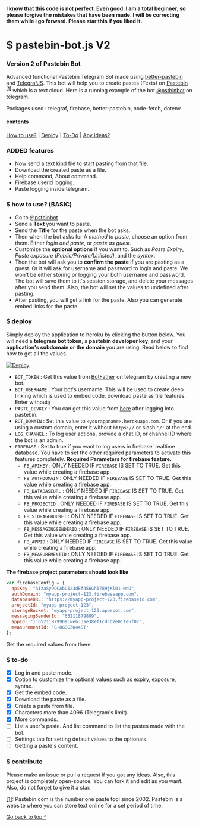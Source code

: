 #### I know that this code is not perfect. Even good. I am a total beginner, so please forgive the mistakes that have been made. I will be correcting them while i go forward. Please star this if you liked it.
# $ pastebin-bot.js V2

### Version 2 of Pastebin Bot
Advanced functional Pastebin Telegram Bot made using <a href="https://npmjs.com/package/better-pastebin">better-pastebin</a> and <a href="https://npmjs.com/package/telegraf">TelegrafJS</a>. This bot will help you to create pastes (Texts) on [Pastebin](https://pastebin.com) <sup id="footn1">[[1]](#pastebin-description)</sup> which is a text cloud. Here is a running example of the bot <a href="https://telegram.me/pstbinbot">@pstbinbot</a> on telegram.

Packages used : telegraf, firebase, better-pastebin, node-fetch, dotenv

#### contents
[How to use?](#-how-to-use) | [Deploy](#-deploy) | [To-Do](#-to-do) | [Any Ideas?](#-contribute)

### ADDED features
* Now send a text kind file to start pasting from that file.
* Download the created paste as a file.
* Help command, About command.
* Firebase userid logging.
* Paste logging inside telegram.

### $ how to use? (BASIC)
* Go to [@pstbinbot](https://telegram.me/pstbinbot)
* Send a **Text** you want to paste.
* Send the **Title** for the paste when the bot asks.
* Then when the bot asks for A *method to paste*, choose an option from them. Either *login and paste*, or *paste as guest*.
* Customize the **optional options** if you want to. Such as *Paste Expiry*, *Paste exposure (Public/Private/Unlisted)*, and the *syntax*.
* Then the bot will ask you to **confirm the paste** if you are pasting as a guest. Or it will ask for username and password to login and paste. We won't be either storing or logging your both username and password. The bot will save them to it's session storage, and delete your messages after you send them. Also, the bot will set the values to undefined after pasting.
* After pasting, you will get a link for the paste. Also you can generate embed links for the paste.

### $ deploy
Simply deploy the application to heroku by clicking the button below. You will need a **telegram bot token**, a **pastebin developer key**, and your **application's subdomain or the domain** you are using. Read below to find how to get all the values.

[![Deploy](https://www.herokucdn.com/deploy/button.svg)](https://heroku.com/deploy?template=https://github.com/dcdunkan/pastebin-bot)
* `BOT_TOKEN` : Get this value from [BotFather](https://telegram.me/botfather) on telegram by creating a new bot.
* `BOT_USERNAME` : Your bot's username. This will be used to create deep linking which is used to embed code, download paste as file features. Enter without`@`
* `PASTE_DEVKEY` : You can get this value from [here](https://pastebin.com/doc_api#1) after logging into pastebin.
* `BOT_DOMAIN` : Set this value to `<yourappname>.herokuapp.com`. Or if you are using a custom domain, enter it without `https://` or slash `'/'` at the end.
* `LOG_CHANNEL` : To log user actions, provide a chat ID, or channel ID where the bot is an admin.
* `FIREBASE` : Set to true if you want to log users in firebase' realtime database. You have to set the other required parameters to activate this features completely.
  **Required Parameters for firebase feature.**
  * `FB_APIKEY` : ONLY NEEDED IF `FIREBASE` IS SET TO TRUE. Get this value while creating a firebase app.
  * `FB_AUTHDOMAIN` : ONLY NEEDED IF `FIREBASE` IS SET TO TRUE. Get this value while creating a firebase app.
  * `FB_DATABASEURL` : ONLY NEEDED IF `FIREBASE` IS SET TO TRUE. Get this value while creating a firebase app.
  * `FB_PROJECTID` : ONLY NEEDED IF `FIREBASE` IS SET TO TRUE. Get this value while creating a firebase app.
  * `FB_STORAGEBUCKET` : ONLY NEEDED IF `FIREBASE` IS SET TO TRUE. Get this value while creating a firebase app.
  * `FB_MESSAGINGSENDERID` : ONLY NEEDED IF `FIREBASE` IS SET TO TRUE. Get this value while creating a firebase app.
  * `FB_APPID` : ONLY NEEDED IF `FIREBASE` IS SET TO TRUE. Get this value while creating a firebase app.
  * `FB_MEASUREMENTID` : ONLY NEEDED IF `FIREBASE` IS SET TO TRUE. Get this value while creating a firebase app.

**The firebase project parameters should look like**
``` javascript
var firebaseConfig = {
  apiKey: "AIzaSyDOCAbC123dEf456GhI789jKl01-MnO",
  authDomain: "myapp-project-123.firebaseapp.com",
  databaseURL: "https://myapp-project-123.firebaseio.com",
  projectId: "myapp-project-123",
  storageBucket: "myapp-project-123.appspot.com",
  messagingSenderId: "65211879809",
  appId: "1:65211879909:web:3ae38ef1cdcb2e01fe5f0c",
  measurementId: "G-8GSGZQ44ST"
};
```
Get the required values from there.

### $ to-do
- [x] Log in and paste mode.
- [x] Option to customize the optional values such as expiry, exposure, syntax.
- [x] Get the embed code.
- [x] Download the paste as a file.
- [x] Create a paste from file.
- [x] Characters more than 4096 (Telegram's limit).
- [x] More commands.
- [ ] List a user's paste. And list command to list the pastes made with the bot.
- [ ] Settings tab for setting default values to the optionals.
- [ ] Getting a paste's content.

### $ contribute
Please make an issue or pull a request if you got any ideas. Also, this project is completely open-source. You can fork it and edit as you want. Also, do not forget to give it a star.

<a href="#footn1" id="pastebin-description">[1]</a>: Pastebin.com is the number one paste tool since 2002. Pastebin is a website where you can store text online for a set period of time.

[Go back to top ^](#-pastebin-botjs-v2)
